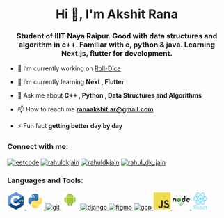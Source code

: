 <h1 align="center">Hi 👋, I'm Akshit Rana</h1>
<h3 align="center">Student of IIIT Naya Raipur. Good with data structures and algorithm in c++. Familiar with c, python & java. Learning Next.js, flutter for development. </h3>


<!---
<p align="left"> <img src="https://komarev.com/ghpvc/?username=Akshit-Rana&label=Profile%20views&color=0e75b6&style=flat" alt="Akshit-Rana" /> </p>

<p align="left"> <a href="https://github.com/ryo-ma/github-profile-trophy"><img src="https://github-profile-trophy.vercel.app/?username=Akshit-Rana" alt="Akshit-Rana" /></a> </p>
-->

- 🔭 I’m currently working on [Roll-Dice](https://github.com/Akshit-Rana/Roll-Dice-APP)

- 🌱 I’m currently learning **Next , Flutter**

- 💬 Ask me about **C++ , Python , Data Structures and Algorithms**

- 📫 How to reach me **ranaakshit.ar@gmail.com**

- ⚡ Fun fact **getting better day by day**

<h3 align="left">Connect with me:</h3>
<p align="left">
<a href="https://leetcode.com/OldMonk0001/" target="blank"><img align="center" src="https://cdn.jsdelivr.net/npm/simple-icons@3.0.1/icons/leetcode.svg" alt="leetcode" height="30" width="40" /></a>
<a href="https://x.com/AkshitR65952628?t=WqLiNaINhFlB2cW1ovCN4w&s=09" target="blank"><img align="center" src="https://cdn.jsdelivr.net/npm/simple-icons@3.0.1/icons/twitter.svg" alt="rahuldkjain" height="30" width="40" /></a>
<a href="https://www.linkedin.com/in/akshit-rana-37a557209/" target="blank"><img align="center" src="https://cdn.jsdelivr.net/npm/simple-icons@3.0.1/icons/linkedin.svg" alt="rahuldkjain" height="30" width="40" /></a>
<a href="https://www.instagram.com/akshit2291/" target="blank"><img align="center" src="https://cdn.jsdelivr.net/npm/simple-icons@3.0.1/icons/instagram.svg" alt="rahul_dk_jain" height="30" width="40" /></a>

</p>

<h3 align="left">Languages and Tools:</h3>
<p align="left"> <a href="https://www.w3schools.com/cpp/" target="_blank" rel="noreferrer"> <img src="https://raw.githubusercontent.com/devicons/devicon/master/icons/cplusplus/cplusplus-original.svg" alt="cplusplus" width="40" height="40"/> </a> <a href="https://www.python.org" target="_blank" rel="noreferrer"> <img src="https://raw.githubusercontent.com/devicons/devicon/master/icons/python/python-original.svg" alt="python" width="40" height="40"/> </a> <a href="https://git-scm.com/" target="_blank" rel="noreferrer"> <img src="https://www.vectorlogo.zone/logos/git-scm/git-scm-icon.svg" alt="git" width="40" height="40"/> </a> <a href="https://developer.android.com" target="_blank" rel="noreferrer"> <img src="https://raw.githubusercontent.com/devicons/devicon/master/icons/android/android-original-wordmark.svg" alt="android" width="40" height="40"/> </a>    <a href="https://www.djangoproject.com/" target="_blank" rel="noreferrer"> <img src="https://cdn.jsdelivr.net/npm/simple-icons@3.0.1/icons/django.svg" alt="django" width="40" height="40"/> </a> <a href="https://www.figma.com/" target="_blank" rel="noreferrer"> <img src="https://www.vectorlogo.zone/logos/figma/figma-icon.svg" alt="figma" width="40" height="40"/> </a>  <a href="https://cloud.google.com" target="_blank" rel="noreferrer"> <img src="https://www.vectorlogo.zone/logos/google_cloud/google_cloud-icon.svg" alt="gcp" width="40" height="40"/> </a>  <a href="https://developer.mozilla.org/en-US/docs/Web/JavaScript" target="_blank" rel="noreferrer"> <img src="https://raw.githubusercontent.com/devicons/devicon/master/icons/javascript/javascript-original.svg" alt="javascript" width="40" height="40"/> </a>  <a href="https://nodejs.org" target="_blank" rel="noreferrer"> <img src="https://raw.githubusercontent.com/devicons/devicon/master/icons/nodejs/nodejs-original-wordmark.svg" alt="nodejs" width="40" height="40"/> </a>  <a href="https://reactjs.org/" target="_blank" rel="noreferrer"> <img src="https://raw.githubusercontent.com/devicons/devicon/master/icons/react/react-original-wordmark.svg" alt="react" width="40" height="40"/> </a> </p>

<!---
<p><img align="left" src="https://github-readme-stats.vercel.app/api/top-langs?username=Akshit-Rana&show_icons=true&locale=en&layout=compact" alt="Akshit-Rana" /></p>

<p>&nbsp;<img align="center" src="https://github-readme-stats.vercel.app/api?username=Akshit-Rana&show_icons=true&locale=en" alt="Akshit-Rana" /></p>

<p><img align="center" src="https://github-readme-streak-stats.herokuapp.com/?user=Akshit-Rana&" alt="Akshit-Rana" /></p>
-->
